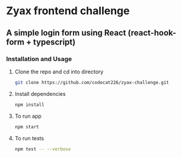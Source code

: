 # Zyax frontend challenge

## A simple login form using React (react-hook-form + typescript)

### Installation and Usage

1. Clone the repo and cd into directory
   ```sh
   git clone https://github.com/codecat226/zyax-challenge.git
   ```
2. Install dependencies
   ```sh
   npm install
   ```
3. To run app
   ```sh
   npm start
   ```
4. To run tests
   ```sh
   npm test -- --verbose
   ```
